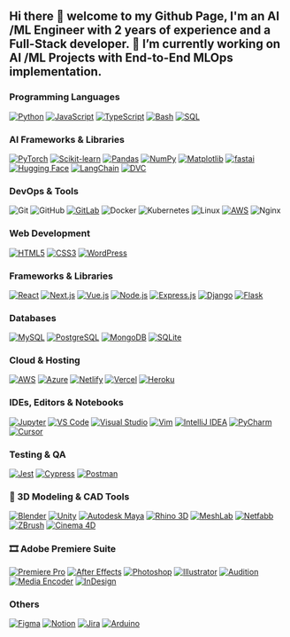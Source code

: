 ## Hi there 👋 welcome to my Github Page, I'm an AI /ML Engineer with 2 years of experience and a Full-Stack developer. 🔭 I’m currently working on AI /ML Projects with End-to-End MLOps implementation.

### Programming Languages
[![Python](https://img.shields.io/badge/-Python-3776AB?style=flat&logo=python&logoColor=white)](https://www.python.org/)
[![JavaScript](https://img.shields.io/badge/-JavaScript-F7DF1E?style=flat&logo=javascript&logoColor=black)](https://developer.mozilla.org/en-US/docs/Web/JavaScript)
[![TypeScript](https://img.shields.io/badge/-TypeScript-3178C6?style=flat&logo=typescript&logoColor=white)](https://www.typescriptlang.org/)
[![Bash](https://img.shields.io/badge/-Bash-4EAA25?style=flat&logo=gnu-bash&logoColor=white)](https://www.gnu.org/software/bash/)
[![SQL](https://img.shields.io/badge/-SQL-025E8C?style=flat&logo=database&logoColor=white)](https://en.wikipedia.org/wiki/SQL)

### AI Frameworks & Libraries

[![PyTorch](https://img.shields.io/badge/-PyTorch-EE4C2C?style=flat&logo=pytorch&logoColor=white)](https://pytorch.org/) 
[![Scikit-learn](https://img.shields.io/badge/-Scikit--Learn-F7931E?style=flat&logo=scikit-learn&logoColor=white)](https://scikit-learn.org/) 
[![Pandas](https://img.shields.io/badge/-Pandas-150458?style=flat&logo=pandas&logoColor=white)](https://pandas.pydata.org/) 
[![NumPy](https://img.shields.io/badge/-NumPy-013243?style=flat&logo=numpy&logoColor=white)](https://numpy.org/) 
[![Matplotlib](https://img.shields.io/badge/-Matplotlib-11557C?style=flat&logo=matplotlib&logoColor=white)](https://matplotlib.org/) 
[![fastai](https://img.shields.io/badge/-fastai-0055FF?style=flat&logo=fastapi&logoColor=white)](https://www.fast.ai/) 
[![Hugging Face](https://img.shields.io/badge/-Hugging_Face-FF6C37?style=flat&logo=huggingface&logoColor=white)](https://huggingface.co/transformers/)
[![LangChain](https://img.shields.io/badge/-LangChain-2A7A45?style=flat&logo=langchain&logoColor=white)](https://www.langchain.com/)
[![DVC](https://img.shields.io/badge/-DVC-000000?style=flat&logo=data-vault&logoColor=white)](https://dvc.org/)

### DevOps & Tools
![Git](https://img.shields.io/badge/-Git-F05032?style=flat&logo=git&logoColor=white)
![GitHub](https://img.shields.io/badge/-GitHub-181717?style=flat&logo=github&logoColor=white)
[![GitLab](https://img.shields.io/badge/-GitLab-FC6D26?style=flat&logo=gitlab&logoColor=white)](https://gitlab.com/)
![Docker](https://img.shields.io/badge/-Docker-2496ED?style=flat&logo=docker&logoColor=white)
![Kubernetes](https://img.shields.io/badge/-Kubernetes-326CE5?style=flat&logo=kubernetes&logoColor=white)
![Linux](https://img.shields.io/badge/-Linux-FCC624?style=flat&logo=linux&logoColor=black)
[![AWS](https://img.shields.io/badge/-AWS-232F3E?style=flat&logo=amazon-aws&logoColor=white)](https://aws.amazon.com/)
![Nginx](https://img.shields.io/badge/-Nginx-009639?style=flat&logo=nginx&logoColor=white)

### Web Development
[![HTML5](https://img.shields.io/badge/-HTML5-E34F26?style=flat&logo=html5&logoColor=white)](https://developer.mozilla.org/en-US/docs/Web/HTML)
[![CSS3](https://img.shields.io/badge/-CSS3-1572B6?style=flat&logo=css3&logoColor=white)](https://developer.mozilla.org/en-US/docs/Web/CSS)
[![WordPress](https://img.shields.io/badge/-WordPress-21759B?style=flat&logo=wordpress&logoColor=white)](https://wordpress.org/)

### Frameworks & Libraries  
[![React](https://img.shields.io/badge/-React-61DAFB?style=flat&logo=react&logoColor=black)](https://reactjs.org)
[![Next.js](https://img.shields.io/badge/-Next.js-000000?style=flat&logo=next.js&logoColor=white)](https://nextjs.org)
[![Vue.js](https://img.shields.io/badge/-Vue.js-4FC08D?style=flat&logo=vue.js&logoColor=white)](https://vuejs.org)
[![Node.js](https://img.shields.io/badge/-Node.js-339933?style=flat&logo=node.js&logoColor=white)](https://nodejs.org)
[![Express.js](https://img.shields.io/badge/-Express-000000?style=flat&logo=express&logoColor=white)](https://expressjs.com)
[![Django](https://img.shields.io/badge/-Django-092E20?style=flat&logo=django&logoColor=white)](https://www.djangoproject.com)
[![Flask](https://img.shields.io/badge/-Flask-000000?style=flat&logo=flask&logoColor=white)](https://flask.palletsprojects.com)

### Databases  
[![MySQL](https://img.shields.io/badge/-MySQL-4479A1?style=flat&logo=mysql&logoColor=white)](https://www.mysql.com)
[![PostgreSQL](https://img.shields.io/badge/-PostgreSQL-336791?style=flat&logo=postgresql&logoColor=white)](https://www.postgresql.org)
[![MongoDB](https://img.shields.io/badge/-MongoDB-47A248?style=flat&logo=mongodb&logoColor=white)](https://www.mongodb.com)
[![SQLite](https://img.shields.io/badge/-SQLite-003B57?style=flat&logo=sqlite&logoColor=white)](https://www.sqlite.org)

### Cloud & Hosting  
[![AWS](https://img.shields.io/badge/-AWS-232F3E?style=flat&logo=amazon-aws&logoColor=white)](https://aws.amazon.com)
[![Azure](https://img.shields.io/badge/-Azure-0078D4?style=flat&logo=microsoft-azure&logoColor=white)](https://azure.microsoft.com)
[![Netlify](https://img.shields.io/badge/-Netlify-00C7B7?style=flat&logo=netlify&logoColor=white)](https://www.netlify.com)
[![Vercel](https://img.shields.io/badge/-Vercel-000000?style=flat&logo=vercel&logoColor=white)](https://vercel.com)
[![Heroku](https://img.shields.io/badge/-Heroku-430098?style=flat&logo=heroku&logoColor=white)](https://www.heroku.com)

### IDEs, Editors & Notebooks  
[![Jupyter](https://img.shields.io/badge/-Jupyter-F37626?style=flat&logo=jupyter&logoColor=white)](https://jupyter.org/)
[![VS Code](https://img.shields.io/badge/-VS_Code-007ACC?style=flat&logo=visual-studio-code&logoColor=white)](https://code.visualstudio.com/)
[![Visual Studio](https://img.shields.io/badge/-Visual_Studio-5C2D91?style=flat&logo=visual-studio&logoColor=white)](https://visualstudio.microsoft.com/)
[![Vim](https://img.shields.io/badge/-Vim-019733?style=flat&logo=vim&logoColor=white)](https://www.vim.org/)
[![IntelliJ IDEA](https://img.shields.io/badge/-IntelliJ_IDEA-000000?style=flat&logo=intellij-idea&logoColor=white)](https://www.jetbrains.com/idea/)
[![PyCharm](https://img.shields.io/badge/-PyCharm-000000?style=flat&logo=pycharm&logoColor=white)](https://www.jetbrains.com/pycharm/)
[![Cursor](https://img.shields.io/badge/-Cursor-000000?style=flat&logo=cursor&logoColor=white)](https://www.cursor.so/)


### Testing & QA  
[![Jest](https://img.shields.io/badge/-Jest-C21325?style=flat&logo=jest&logoColor=white)](https://jestjs.io)
[![Cypress](https://img.shields.io/badge/-Cypress-17202C?style=flat&logo=cypress&logoColor=white)](https://www.cypress.io)
[![Postman](https://img.shields.io/badge/-Postman-FF6C37?style=flat&logo=postman&logoColor=white)](https://www.postman.com)

### 🧱 3D Modeling & CAD Tools  
[![Blender](https://img.shields.io/badge/-Blender-F5792A?style=flat&logo=blender&logoColor=white)](https://www.blender.org)
[![Unity](https://img.shields.io/badge/-Unity-000000?style=flat&logo=unity&logoColor=white)](https://unity.com/)
[![Autodesk Maya](https://img.shields.io/badge/-Maya-000000?style=flat&logo=autodesk&logoColor=white)](https://www.autodesk.com/products/maya/overview)
[![Rhino 3D](https://img.shields.io/badge/-Rhino_3D-801010?style=flat&logoColor=white)](https://www.rhino3d.com)
[![MeshLab](https://img.shields.io/badge/-MeshLab-006699?style=flat&logoColor=white)](https://www.meshlab.net)
[![Netfabb](https://img.shields.io/badge/-Netfabb-0071C5?style=flat&logo=autodesk&logoColor=white)](https://www.autodesk.com/products/netfabb/overview)
[![ZBrush](https://img.shields.io/badge/-ZBrush-E12127?style=flat&logo=ZBrush&logoColor=white)](https://pixologic.com/zbrush/)
[![Cinema 4D](https://img.shields.io/badge/-Cinema4D-011A6A?style=flat&logo=cinema-4d&logoColor=white)](https://www.maxon.net/en/cinema-4d)


### 🎞️ Adobe Premiere Suite

[![Premiere Pro](https://img.shields.io/badge/-Premiere_Pro-9999FF?style=flat&logo=adobe-premiere-pro&logoColor=white)](https://www.adobe.com/products/premiere.html) [![After Effects](https://img.shields.io/badge/-After_Effects-9999FF?style=flat&logo=adobe-after-effects&logoColor=white)](https://www.adobe.com/products/aftereffects.html) [![Photoshop](https://img.shields.io/badge/-Photoshop-31A8FF?style=flat&logo=adobe-photoshop&logoColor=white)](https://www.adobe.com/products/photoshop.html) [![Illustrator](https://img.shields.io/badge/-Illustrator-FF9A00?style=flat&logo=adobe-illustrator&logoColor=white)](https://www.adobe.com/products/illustrator.html) [![Audition](https://img.shields.io/badge/-Audition-00E4CC?style=flat&logo=adobe-audition&logoColor=white)](https://www.adobe.com/products/audition.html) [![Media Encoder](https://img.shields.io/badge/-Media_Encoder-9999FF?style=flat&logo=adobe-media-encoder&logoColor=white)](https://www.adobe.com/products/media-encoder.html) [![InDesign](https://img.shields.io/badge/-InDesign-FF3366?style=flat&logo=adobe-indesign&logoColor=white)](https://www.adobe.com/products/indesign.html)



### Others  
[![Figma](https://img.shields.io/badge/-Figma-F24E1E?style=flat&logo=figma&logoColor=white)](https://www.figma.com)
[![Notion](https://img.shields.io/badge/-Notion-000000?style=flat&logo=notion&logoColor=white)](https://www.notion.so)
[![Jira](https://img.shields.io/badge/-Jira-0052CC?style=flat&logo=jira&logoColor=white)](https://www.atlassian.com/software/jira)
[![Arduino](https://img.shields.io/badge/-Arduino-00979D?style=flat&logo=arduino&logoColor=white)](https://www.arduino.cc/)

<!--
**spha-code/spha-code** is a ✨ _special_ ✨ repository because its `README.md` (this file) appears on your GitHub profile.

Here are some ideas to get you started:


- 🌱 I’m currently learning ...
- 👯 I’m looking to collaborate on ...
- 🤔 I’m looking for help with ...
- 💬 Ask me about ...
- 📫 How to reach me: ...
- 😄 Pronouns: ...
- ⚡ Fun fact: ...
-->
